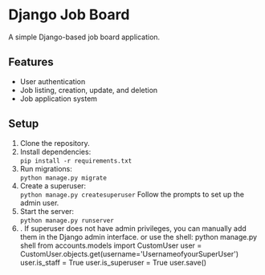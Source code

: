 # Django Job Board

A simple Django-based job board application.

## Features
- User authentication
- Job listing, creation, update, and deletion
- Job application system

## Setup

1. Clone the repository.
2. Install dependencies:  
   `pip install -r requirements.txt`
3. Run migrations:  
   `python manage.py migrate`
4. Create a superuser:  
   `python manage.py createsuperuser`
   Follow the prompts to set up the admin user.
5. Start the server:  
   `python manage.py runserver`
6. . If superuser does not have admin privileges, you can manually add them in the Django admin interface.
    or use the shell:
     python manage.py shell
     from accounts.models import CustomUser
     user = CustomUser.objects.get(username='UsernameofyourSuperUser')
     user.is_staff = True
     user.is_superuser = True
     user.save()